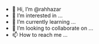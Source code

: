 - 👋 Hi, I’m @rahhazar
- 👀 I’m interested in ...
- 🌱 I’m currently learning ...
- 💞️ I’m looking to collaborate on ...
- 📫 How to reach me ...

<!---
rahhazar/rahhazar is a ✨ special ✨ repository because its `README.md` (this file) appears on your GitHub profile.
You can click the Preview link to take a look at your changes.
--->
